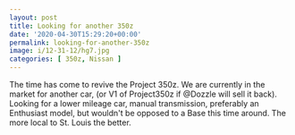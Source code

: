 ```yaml
---
layout: post
title: Looking for another 350z
date: '2020-04-30T15:29:20+00:00'
permalink: looking-for-another-350z
image: i/12-31-12/hg7.jpg
categories: [ 350z, Nissan ]
---
```

The time has come to revive the Project 350z. We are currently in the market for another car, (or V1 of Project350z if @Dozzle will sell it back).
Looking for a lower mileage car, manual transmission, preferably an Enthusiast model, but wouldn't be opposed to a Base this time around.
The more local to St. Louis the better.
   






